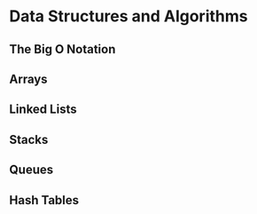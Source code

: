 # Data Structures and Algorithms

## The Big O Notation

## Arrays

## Linked Lists

## Stacks

## Queues

## Hash Tables
